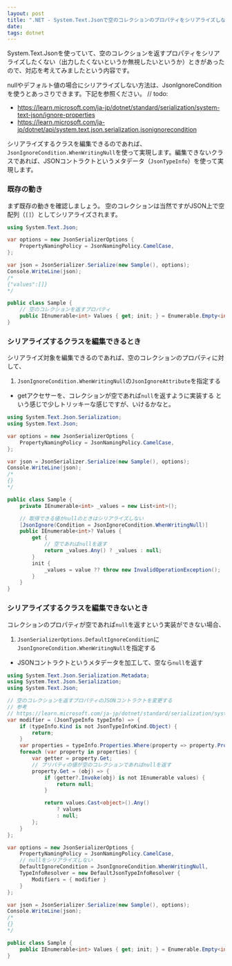 ```yaml
---
layout: post
title: ".NET - System.Text.Jsonで空のコレクションのプロパティをシリアライズしない"
date: 
tags: dotnet
---
```


System.Text.Jsonを使っていて、空のコレクションを返すプロパティをシリアライズしたくない（出力したくないというか無視したいというか）ときがあったので、対応を考えてみましたという内容です。

nullやデフォルト値の場合にシリアライズしない方法は、JsonIgnoreConditionを使うとあっさりできます。下記を参照ください。
// todo:
- https://learn.microsoft.com/ja-jp/dotnet/standard/serialization/system-text-json/ignore-properties
- https://learn.microsoft.com/ja-jp/dotnet/api/system.text.json.serialization.jsonignorecondition

シリアライズするクラスを編集できるのであれば、`JsonIgnoreCondition.WhenWritingNull`を使って実現します。編集できないクラスであれば、JSONコントラクトというメタデータ（`JsonTypeInfo`）を使って実現します。

### 既存の動き

まず既存の動きを確認しましょう。
空のコレクションは当然ですがJSON上で空配列（`[]`）としてシリアライズされます。

```csharp
using System.Text.Json;

var options = new JsonSerializerOptions {
    PropertyNamingPolicy = JsonNamingPolicy.CamelCase,
};

var json = JsonSerializer.Serialize(new Sample(), options);
Console.WriteLine(json);
/*
{"values":[]}
*/

public class Sample {
    // 空のコレクションを返すプロパティ
    public IEnumerable<int> Values { get; init; } = Enumerable.Empty<int>();
}
```

### シリアライズするクラスを編集できるとき

シリアライズ対象を編集できるのであれば、空のコレクションのプロパティに対して、
1. `JsonIgnoreCondition.WhenWritingNull`の`JsonIgnoreAttribute`を指定する
- getアクセサーを、コレクションが空であれば`null`を返すように実装する
という感じで少しトリッキーな感じですが、いけるかなと。

```csharp
using System.Text.Json.Serialization;
using System.Text.Json;

var options = new JsonSerializerOptions {
    PropertyNamingPolicy = JsonNamingPolicy.CamelCase,
};

var json = JsonSerializer.Serialize(new Sample(), options);
Console.WriteLine(json);
/*
{}
*/

public class Sample {
    private IEnumerable<int> _values = new List<int>();

    // 取得できる値がnullのときはシリアライズしない
    [JsonIgnore(Condition = JsonIgnoreCondition.WhenWritingNull)]
    public IEnumerable<int>? Values {
        get {
            // 空であればnullを返す
            return _values.Any() ? _values : null;
        }
        init {
            _values = value ?? throw new InvalidOperationException();
        }
    }
}
```

### シリアライズするクラスを編集できないとき

コレクションのプロパティが空であれば`null`を返すという実装ができない場合、
1. `JsonSerializerOptions.DefaultIgnoreCondition`に`JsonIgnoreCondition.WhenWritingNull`を指定する
- JSONコントラクトというメタデータを加工して、空なら`null`を返す

```csharp
using System.Text.Json.Serialization.Metadata;
using System.Text.Json.Serialization;
using System.Text.Json;

// 空のコレクションを返すプロパティのJSONコントラクトを変更する
// 参考
// https://learn.microsoft.com/ja-jp/dotnet/standard/serialization/system-text-json/custom-contracts
var modifier = (JsonTypeInfo typeInfo) => {
    if (typeInfo.Kind is not JsonTypeInfoKind.Object) {
        return;
    }
    var properties = typeInfo.Properties.Where(property => property.PropertyType.IsAssignableTo(typeof(IEnumerable)));
    foreach (var property in properties) {
        var getter = property.Get;
        // プリパティの値が空のコレクションであればnullを返す
        property.Get = (obj) => {
            if (getter?.Invoke(obj) is not IEnumerable values) {
                return null;
            }

            return values.Cast<object>().Any()
                ? values
                : null;
        };
    }
};

var options = new JsonSerializerOptions {
    PropertyNamingPolicy = JsonNamingPolicy.CamelCase,
    // nullをシリアライズしない
    DefaultIgnoreCondition = JsonIgnoreCondition.WhenWritingNull,
    TypeInfoResolver = new DefaultJsonTypeInfoResolver {
        Modifiers = { modifier }
    }
};

var json = JsonSerializer.Serialize(new Sample(), options);
Console.WriteLine(json);
/*
{}
*/

public class Sample {
    public IEnumerable<int> Values { get; init; } = Enumerable.Empty<int>();
}
```

